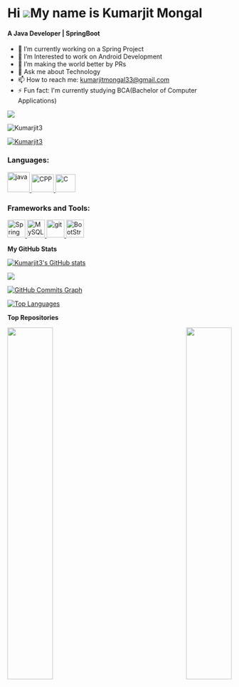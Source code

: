 Hi ![](https://user-images.githubusercontent.com/18350557/176309783-0785949b-9127-417c-8b55-ab5a4333674e.gif)My name is Kumarjit Mongal
======================================================================================================================================
<h4>A Java Developer | SpringBoot</h4>

- 🔭 I’m currently working on a Spring Project
- 🌱 I’m Interested to work on Android Development
- 👯 I’m making the world better by PRs 
- 💬 Ask me about Technology
- 📫 How to reach me: kumarjitmongal33@gmail.com
- ⚡ Fun fact: I'm currently studying BCA(Bachelor of Computer Applications)

<a href="https://www.github.com/Kumarjit3" target="_blank" rel="noreferrer"><img
src="https://img.shields.io/github/followers/Kumarjit3?logo=github&style=for-the-badge&color=0891b2&labelColor=1c1917" /></a>
<p align="left"> <img src="https://komarev.com/ghpvc/?username=Kumarjit3&label=Profile%20views&color=0e75b6&style=flat" alt="Kumarjit3" /> </p>

<p align="left"> <a href="https://twitter.com/Kumarjit3" target="blank"><img src="https://img.shields.io/twitter/follow/Kumarjit3?logo=twitter&style=for-the-badge" alt="Kumarjit3" /></a> </p>

<h3 align="left">Languages:</h3>  
<p align="left"> <a href="https://docs.oracle.com/en/java/" target="_blank" rel="noreferrer"> <img src="https://www.techcoil.com/blog/wp-content/uploads/Java-logo.gif" alt="java" width="50" height="45"/> </a> </a> <a href="(https://learn.microsoft.com/en-us/cpp/?view=msvc-170)" target="_blank" rel="noreferrer"> <img src="https://encrypted-tbn0.gstatic.com/images?q=tbn:ANd9GcSsTB0aWQUIXpAwP_4iTOqMKzkKBcSPUfsw0Q&usqp=CAU" alt="CPP" width="50" height="40"/> </a> <a href="https://learn.microsoft.com/en-us/cpp/c-language/?view=msvc-170" target="_blank" rel="noreferrer"> <img src="https://encrypted-tbn0.gstatic.com/images?q=tbn:ANd9GcQ_tuilT4iSggyG0NGaNpnWd92pnD9q1wJcJqRZoq_dhcAZIr8Q1b46SP1_WFS5bLzVEa4&usqp=CAU" alt="C" width="45" height="40"/> </a> </p>

<h3 align="left">Frameworks and Tools:</h3>
<p align="left"> <a href="https://docs.spring.io/spring-boot/docs/current/reference/htmlsingle/" target="_blank" rel="noreferrer"> <img src="https://encrypted-tbn0.gstatic.com/images?q=tbn:ANd9GcQegowPDKqrJzjjfqfoFznZnVrzdq9uNE6g71NrtBT6R5GBXHvmK4qtr9KF78wB4psgejg&usqp=CAU" alt="Spring Boot" width="40" height="40"/> </a> <a href="[https://git-scm.com/](https://dev.mysql.com/doc/)" target="_blank" rel="noreferrer"> <img src="https://encrypted-tbn0.gstatic.com/images?q=tbn:ANd9GcRJV-zXMAbQFJdvO1KX24t6fFF7cjMXVtN50Q&usqp=CAU" alt="MySQL" width="40" height="40"/> </a> <a href="https://git-scm.com/" target="_blank" rel="noreferrer"> <img src="https://img.icons8.com/nolan/512/github.png" alt="git" width="40" height="40"/> </a> <a href="https://getbootstrap.com/docs/3.4/css/" target="_blank" rel="noreferrer"> <img src="https://encrypted-tbn0.gstatic.com/images?q=tbn:ANd9GcSAxqSO0JuUPL3Tg3prt7kSKfNg3M40brIIRQ&usqp=CAU" alt="BootStrap" width="40" height="40"/> </a> 



<b>My GitHub Stats</b>

<a href="http://www.github.com/Kumarjit3"><img src="https://github-readme-stats.vercel.app/api?username=Kumarjit3&show_icons=true&hide=&count_private=true&title_color=22c55e&text_color=ffffff&icon_color=0891b2&bg_color=1c1917&hide_border=true&show_icons=true" alt="Kumarjit3's GitHub stats" /></a>

<a href="http://www.github.com/Kumarjit3"><img src="https://github-readme-streak-stats.herokuapp.com/?user=Kumarjit3&stroke=ffffff&background=1c1917&ring=22c55e&fire=22c55e&currStreakNum=ffffff&currStreakLabel=22c55e&sideNums=ffffff&sideLabels=ffffff&dates=ffffff&hide_border=true" /></a>

<a href="https://github.com/Kumarjit3"><img src="https://github-readme-activity-graph.cyclic.app/graph?username=Kumarjit3&bg_color=1c1917&color=ffffff&line=0891b2&point=ffffff&area_color=1c1917&area=true&hide_border=true&custom_title=GitHub%20Commits%20Graph" alt="GitHub Commits Graph" /></a>

<a href="https://github.com/Kumarjit3" align="left"><img src="https://github-readme-stats.vercel.app/api/top-langs/?username=Kumarjit3&langs_count=10&title_color=22c55e&text_color=ffffff&icon_color=0891b2&bg_color=1c1917&hide_border=true&locale=en&custom_title=Top%20%Languages" alt="Top Languages" /></a>

<b>Top Repositories</b>

<div width="100%" align="center"><a href="https://github.com/Kumarjit3/      " align="left"><img align="left" width="45%" src="https://github-readme-stats.vercel.app/api/pin/?username=Kumarjit3&repo=you-twit&title_color=22c55e&text_color=ffffff&icon_color=0891b2&bg_color=1c1917&hide_border=true&locale=en" /></a><a href="https://github.com/Kumarjit3/      " align="right"><img align="right" width="45%" src="https://github-readme-stats.vercel.app/api/pin/?username=Kumarjit3&repo=Netfix-Clone&title_color=22c55e&text_color=ffffff&icon_color=0891b2&bg_color=1c1917&hide_border=true&locale=en" /></a></div><br /><br /><br /><br /><br /><br /><br />
